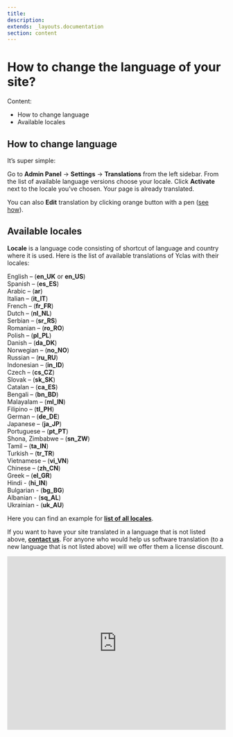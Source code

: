 ```yaml
---
title:
description:
extends: _layouts.documentation
section: content
---
```


# How to change the language of your site?
Content:
-   How to change language
-   Available locales


## How to change language

It’s super simple:

Go to  **Admin Panel**  ->  **Settings**  -> **Translations**  from the left sidebar. From the list of available language versions choose your locale. Click   **Activate**  next to the locale you’ve chosen. Your page is already translated.

You can also  **Edit**  translation by clicking orange button with a pen ([see how](https://docs.yclas.com/how-to-change-texts)).

## Available locales

**Locale**  is a language code consisting of shortcut of language and country where it is used. Here is the list of available translations of Yclas with their locales:

English – (**en_UK**  or  **en_US**)  
Spanish – (**es_ES**)  
Arabic – (**ar**)  
Italian – (**it_IT**)  
French – (**fr_FR**)  
Dutch – (**nl_NL**)  
Serbian – (**sr_RS**)  
Romanian – (**ro_RO**)  
Polish – (**pl_PL**)  
Danish – (**da_DK**)  
Norwegian – (**no_NO**)  
Russian – (**ru_RU**)  
Indonesian – (**in_ID**)  
Czech – (**cs_CZ**)  
Slovak – (**sk_SK**)  
Catalan – (**ca_ES**)  
Bengali – (**bn_BD**)  
Malayalam – (**ml_IN**)  
Filipino – (**tl_PH**)  
German – (**de_DE**)  
Japanese – (**ja_JP**)  
Portuguese – (**pt_PT**)  
Shona, Zimbabwe – (**sn_ZW**)  
Tamil – (**ta_IN**)  
Turkish – (**tr_TR**)  
Vietnamese – (**vi_VN**)  
Chinese – (**zh_CN**)  
Greek – (**el_GR**)  
Hindi - (**hi_IN**)  
Bulgarian - (**bg_BG**)  
Albanian - (**sq_AL**)  
Ukrainian - (**uk_AU**)  

Here you can find an example for  **[list of all locales](http://www.roseindia.net/tutorials/I18N/locales-list.shtml)**.

If you want to have your site translated in a language that is not listed above, **[contact us](https://yclas.com/contact/)**. For anyone who would help us software translation (to a new language that is not listed above) will we offer them a license discount.


<iframe width="100%" height="400px" src="https://www.youtube.com/embed/9pXCOC0fubg" title="Yclas video" frameborder="0" allow="accelerometer; autoplay; clipboard-write; encrypted-media; gyroscope; picture-in-picture" allowfullscreen></iframe>
 
